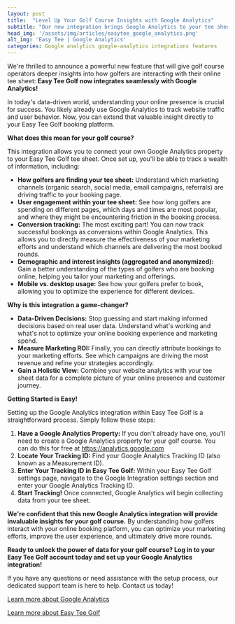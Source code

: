 ```yaml
---
layout: post
title:  "Level Up Your Golf Course Insights with Google Analytics"
subtitle: "Our new integration brings Google Analytics to your tee sheet!"
head_img: '/assets/img/articles/easytee_google_analytics.png'
alt_img: 'Easy Tee | Google Analytics'
categories: Google analytics google-analytics integrations features
---
```


We're thrilled to announce a powerful new feature that will give golf course operators deeper insights into how golfers are interacting with their online tee sheet: **Easy Tee Golf now integrates seamlessly with Google Analytics\!**

In today's data-driven world, understanding your online presence is crucial for success. You likely already use Google Analytics to track website traffic and user behavior. Now, you can extend that valuable insight directly to your Easy Tee Golf booking platform.

**What does this mean for your golf course?**

This integration allows you to connect your own Google Analytics property to your Easy Tee Golf tee sheet. Once set up, you'll be able to track a wealth of information, including:

* **How golfers are finding your tee sheet:** Understand which marketing channels (organic search, social media, email campaigns, referrals) are driving traffic to your booking page.  
* **User engagement within your tee sheet:** See how long golfers are spending on different pages, which days and times are most popular, and where they might be encountering friction in the booking process.  
* **Conversion tracking:** The most exciting part\! You can now track successful bookings as conversions within Google Analytics. This allows you to directly measure the effectiveness of your marketing efforts and understand which channels are delivering the most booked rounds.  
* **Demographic and interest insights (aggregated and anonymized):** Gain a better understanding of the types of golfers who are booking online, helping you tailor your marketing and offerings.  
* **Mobile vs. desktop usage:** See how your golfers prefer to book, allowing you to optimize the experience for different devices.

**Why is this integration a game-changer?**

* **Data-Driven Decisions:** Stop guessing and start making informed decisions based on real user data. Understand what's working and what's not to optimize your online booking experience and marketing spend.  
* **Measure Marketing ROI:** Finally, you can directly attribute bookings to your marketing efforts. See which campaigns are driving the most revenue and refine your strategies accordingly.  
* **Gain a Holistic View:** Combine your website analytics with your tee sheet data for a complete picture of your online presence and customer journey.

**Getting Started is Easy\!**

Setting up the Google Analytics integration within Easy Tee Golf is a straightforward process. Simply follow these steps:

1. **Have a Google Analytics Property:** If you don't already have one, you'll need to create a Google Analytics property for your golf course. You can do this for free at <a href="https://analytics.google.com" target="_blank">https://analytics.google.com</a>
2. **Locate Your Tracking ID:** Find your Google Analytics Tracking ID (also known as a Measurement ID).  
3. **Enter Your Tracking ID in Easy Tee Golf:** Within your Easy Tee Golf settings page, navigate to the Google Integration settings section and enter your Google Analytics Tracking ID.  
4. **Start Tracking\!** Once connected, Google Analytics will begin collecting data from your tee sheet.

**We're confident that this new Google Analytics integration will provide invaluable insights for your golf course.** By understanding how golfers interact with your online booking platform, you can optimize your marketing efforts, improve the user experience, and ultimately drive more rounds.

**Ready to unlock the power of data for your golf course? Log in to your Easy Tee Golf account today and set up your Google Analytics integration\!**

If you have any questions or need assistance with the setup process, our dedicated support team is here to help. Contact us today\!

<a href="https://analytics.google.com/?utm_source=easyteegolf.com" target="_blank">Learn more about Google Analytics</a>

<a href="https://easyteegolf.com/?utm_source=google_analytics_article" target="_blank">Learn more about Easy Tee Golf</a>
